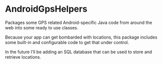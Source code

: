 # AndroidGpsHelpers
Packages some GPS related Android-specific Java code from around the web into some ready to use classes.

Because your app can get bombarded with locations, this package includes some built-in and 
configurable code to get that under control.

In the future I'll be adding an SQL database that can be used to store and retrieve locations.

